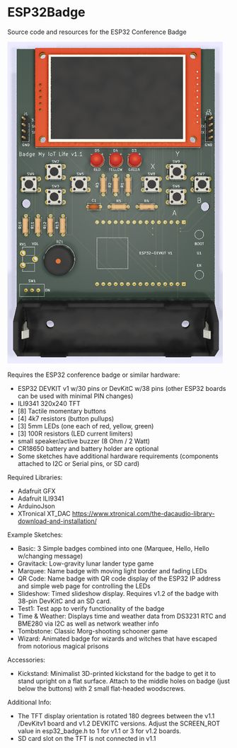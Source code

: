 # ESP32Badge
Source code and resources for the ESP32 Conference Badge

![alt text](https://raw.githubusercontent.com/DigiTorus86/ESP32Badge/master/images/BadgeRender_v1b.png)

Requires the ESP32 conference badge or similar hardware:
- ESP32 DEVKIT v1 w/30 pins or DevKitC w/38 pins (other ESP32 boards can be used with minimal PIN changes)
- ILI9341 320x240 TFT
- [8] Tactile momentary buttons
- [4] 4k7 resistors (button pullups)
- [3] 5mm LEDs (one each of red, yellow, green)
- [3] 100R resistors (LED current limiters)
- small speaker/active buzzer  (8 Ohm / 2 Watt)
- CR18650 battery and battery holder are optional
- Some sketches have additional hardware requirements (components attached to I2C or Serial pins, or SD card)

Required Libraries:
- Adafruit GFX
- Adafruit ILI9341
- ArduinoJson
- XTronical XT_DAC  https://www.xtronical.com/the-dacaudio-library-download-and-installation/

Example Sketches:
- Basic:  3 Simple badges combined into one (Marquee, Hello, Hello w/changing message)
- Gravitack:  Low-gravity lunar lander type game
- Marquee:  Name badge with moving light border and fading LEDs
- QR Code:  Name badge with QR code display of the ESP32 IP address and simple web page for controlling the LEDs
- Slideshow: Timed slideshow display.  Requires v1.2 of the badge with 38-pin DevKitC and an SD card.
- Test1:  Test app to verify functionality of the badge
- Time & Weather:  Displays time and weather data from DS3231 RTC and BME280 via I2C as well as network weather info
- Tombstone:  Classic Morg-shooting schooner game
- Wizard:  Animated badge for wizards and witches that have escaped from notorious magical prisons

Accessories:
- Kickstand:  Minimalist 3D-printed kickstand for the badge to get it to stand upright on a flat surface.  Attach to the middle holes on badge (just below the buttons) with 2 small flat-headed woodscrews.

Additional Info:
- The TFT display orientation is rotated 180 degrees between the v1.1 /DevKitv1 board and v1.2 DEVKITC versions.  Adjust the SCREEN_ROT value in esp32_badge.h to 1 for v1.1 or 3 for v1.2 boards.  
- SD card slot on the TFT is not connected in v1.1
